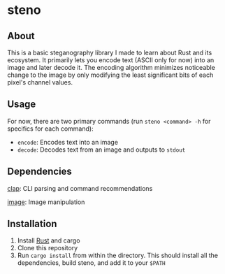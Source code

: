 # steno

## About
This is a basic steganography library I made to learn about Rust and its ecosystem.
It primarily lets you encode text (ASCII only for now) into an image and later decode it.
The encoding algorithm minimizes noticeable change to the image by only modifying the least significant bits
of each pixel's channel values.

## Usage
For now, there are two primary commands (run `steno <command> -h` for specifics for each command):
* `encode`: Encodes text into an image
* `decode`: Decodes text from an image and outputs to `stdout`

## Dependencies
[clap](https://crates.io/crates/clap): CLI parsing and command recommendations

[image](https://crates.io/crates/image): Image manipulation

## Installation
1. Install [Rust](https://www.rust-lang.org/) and cargo
2. Clone this repository
3. Run `cargo install` from within the directory. This should install all the dependencies, build steno, and add it to your `$PATH`
